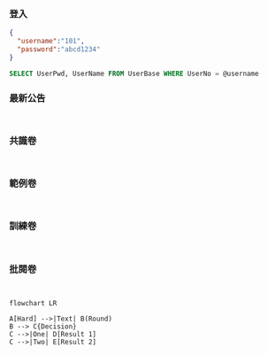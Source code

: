 

### 登入
```json
{
  "username":"101",
  "password":"abcd1234"
}
```
```sql
SELECT UserPwd, UserName FROM UserBase WHERE UserNo = @username
```

### 最新公告
```json
```
```sql
```

### 共識卷
```json
```
```sql
```

### 範例卷
```json
```
```sql
```

### 訓練卷
```json
```
```sql
```

### 批閱卷
```json
```
```sql
```


```mermaid
flowchart LR

A[Hard] -->|Text| B(Round)
B --> C{Decision}
C -->|One| D[Result 1]
C -->|Two| E[Result 2]

```


